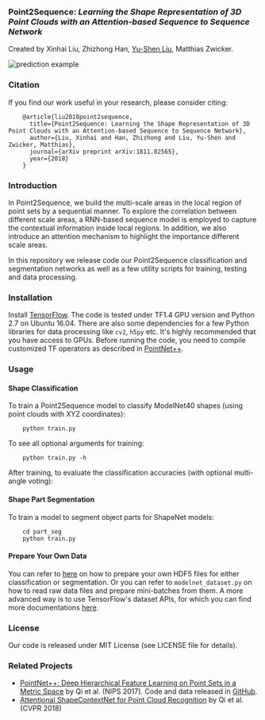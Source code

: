 ### Point2Sequence: *Learning the Shape Representation of 3D Point Clouds with an Attention-based Sequence to Sequence Network*
Created by Xinhai Liu, Zhizhong Han, <a href="http://cgcad.thss.tsinghua.edu.cn/liuyushen/" target="_blank">Yu-Shen Liu</a>, Matthias Zwicker.

![prediction example](https://github.com/liuxinhai/Point2Sequence/tree/master/doc/architecture.jpg)

### Citation
If you find our work useful in your research, please consider citing:

        @article{liu2018point2sequence,
          title={Point2Sequence: Learning the Shape Representation of 3D Point Clouds with an Attention-based Sequence to Sequence Network},
          author={Liu, Xinhai and Han, Zhizhong and Liu, Yu-Shen and Zwicker, Matthias},
          journal={arXiv preprint arXiv:1811.02565},
          year={2018}
        }

### Introduction
In Point2Sequence, we build the multi-scale areas in the local region of point sets by a sequential manner.
To explore the correlation between different scale areas, a RNN-based sequence model is employed to capture the contextual information inside local regions.
In addition, we also introduce an attention mechanism to highlight the importance different scale areas. 

In this repository we release code our Point2Sequence classification and segmentation networks as well as a few utility scripts for training, testing and data processing.

### Installation

Install <a href="https://www.tensorflow.org/install/">TensorFlow</a>. The code is tested under TF1.4 GPU version and Python 2.7 on Ubuntu 16.04. There are also some dependencies for a few Python libraries for data processing like `cv2`, `h5py` etc. It's highly recommended that you have access to GPUs.
Before running the code, you need to compile customized TF operators as described in <a href="https://github.com/charlesq34/pointnet2/">PointNet++</a>.
### Usage

#### Shape Classification

To train a Point2Sequence model to classify ModelNet40 shapes (using point clouds with XYZ coordinates):

        python train.py

To see all optional arguments for training:

        python train.py -h

After training, to evaluate the classification accuracies (with optional multi-angle voting):

#### Shape Part Segmentation

To train a model to segment object parts for ShapeNet models:

        cd part_seg
        python train.py
#### Prepare Your Own Data
You can refer to <a href="https://github.com/charlesq34/3dmodel_feature/blob/master/io/write_hdf5.py">here</a> on how to prepare your own HDF5 files for either classification or segmentation. Or you can refer to `modelnet_dataset.py` on how to read raw data files and prepare mini-batches from them. A more advanced way is to use TensorFlow's dataset APIs, for which you can find more documentations <a href="https://www.tensorflow.org/programmers_guide/datasets">here</a>.
### License
Our code is released under MIT License (see LICENSE file for details).

### Related Projects

* <a href="https://arxiv.org/abs/1706.02413" target="_blank">PointNet++: Deep Hierarchical Feature Learning on Point Sets in a Metric Space</a> by Qi et al. (NIPS 2017). Code and data released in <a href="https://github.com/charlesq34/pointnet2">GitHub</a>.
* <a href="http://openaccess.thecvf.com/content_cvpr_2018/html/Xie_Attentional_ShapeContextNet_for_CVPR_2018_paper.html" target="_blank">Attentional ShapeContextNet for Point Cloud Recognition</a> by Qi et al. (CVPR 2018)
